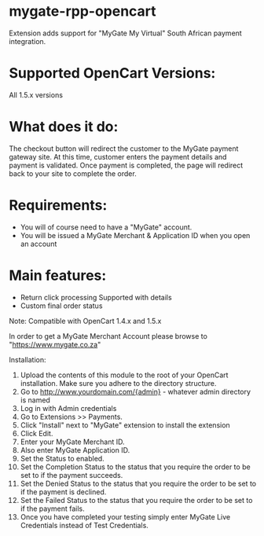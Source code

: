 mygate-rpp-opencart
===================

Extension adds support for "MyGate My Virtual" South African payment integration. 

Supported OpenCart Versions:
================
All 1.5.x versions


What does it do:
================
The checkout button will redirect the customer to the MyGate payment gateway site.
At this time, customer enters the payment details and payment is validated.
Once payment is completed, the page will redirect back to your site to complete the order.


Requirements:
==============
* You will of course need to have a "MyGate" account.
* You will be issued a MyGate Merchant & Application ID when you open an account


Main features:
==============
* Return click processing Supported with details
* Custom final order status

Note:  Compatible with OpenCart 1.4.x and 1.5.x

In order to get a MyGate Merchant Account please browse to "https://www.mygate.co.za"


Installation:

1. Upload the contents of this module to the root of your OpenCart installation. Make sure you adhere to the directory structure.
2. Go to http://www.yourdomain.com/{admin} - whatever admin directory is named
3. Log in with Admin credentials
4. Go to Extensions >> Payments.  
5. Click "Install" next to "MyGate" extension to install the extension
6. Click Edit.  
7. Enter your MyGate Merchant ID.
8. Also enter MyGate Application ID.
9. Set the Status to enabled.
10. Set the Completion Status to the status that you require the order to be set to if the payment succeeds.
11. Set the Denied Status to the status that you require the order to be set to if the payment is declined.
12. Set the Failed Status to the status that you require the order to be set to if the payment fails.
13. Once you have completed your testing simply enter MyGate Live Credentials instead of Test Credentials.

